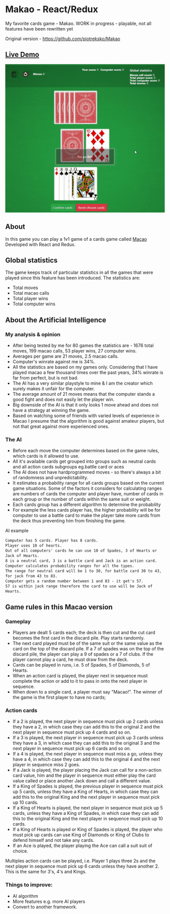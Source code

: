 # Makao - React/Redux

My favorite cards game - Makao. 
WORK in progress - playable, not all features have been rewritten yet

Original version - https://github.com/piotreksko/Makao
## [Live Demo](https://makao-win-counter.firebaseapp.com/)

![Demo](demo.gif)

## About 
In this game you can play a 1v1 game of a cards game called [Macao](https://en.wikipedia.org/wiki/Macau_(card_game)) 
Developed with React and Redux.

## Global statistics
The game keeps track of particular statistics in all the games that were played since this feature has been introduced. The statistics are: 

* Total moves 
* Total macao calls 
* Total player wins 
* Total computer wins 

## About the Artificial Intelligence
### My analysis & opinion
* After being tested by me for 80 games the statistics are - 1676 total moves, 199 macao calls, 53 player wins, 27 computer wins.
* Averages per game are 21 moves, 2.5 macao calls.
* Computer's winrate against me is 34%.
* All the statistics are based on my games only. Considering that I have played macao a few thousand times over the past years, 34% winrate is far from perfect, but is not bad.
* The AI has a very similar playstyle to mine & I am the creator which surely makes it unfair for the computer.
* The average amount of 21 moves means that the computer stands a good fight and does not easily let the player win.
* Big downside of the AI is that it only looks 1 move ahead and does not have a strategy at winning the game.
* Based on watching some of friends with varied levels of experience in Macao I presume that the algorithm is good against amateur players, but not that great against more experienced ones.
### The AI
* Before each move the computer determines based on the game rules, which cards is it allowed to use. 
* All it's available cards get grouped into groups such as neutral cards and all action cards subgroups eg.battle card or aces
* The AI does not have hardprogrammed moves - so there's always a bit of randomness and unpredictability. 
* It estimates a probability range for all cards groups based on the current game situations. Some of the factors it considers for calculating ranges are numbers of cards the computer and player have, number of cards in each group or the number of cards within the same suit or weight.
* Each cards group has a different algorithm to determine the probability
* For example the less cards player has, the higher probability will be for computer to use a battle card to make the player take more cards from the deck thus preventing him from finishing the game.

AI example

```
Computer has 5 cards. Player has 8 cards.
Player uses 10 of hearts. 
Out of all computers' cards he can use 10 of Spades, 3 of Hearts or Jack of Hearts. 
8 is a neutral card, 3 is a battle card and Jack is an action card.
Computer calculates probability ranges for all the types.
The range for neutral card will be 1 to 30, for battle card 30 to 43, for jack from 43 to 83.
Computer gets a random number between 1 and 83 - it get's 57.
57 is within jack range therefore the card to use will be Jack of Hearts.
```

## Game rules in this Macao version

### Gameplay

* Players are dealt 5 cards each; the deck is then cut and the cut card becomes the first card in the discard pile. Play starts randomly.
* The next card played must be of the same suit or the same value as the card on the top of the discard pile. If a 7 of spades was on the top of the discard pile, the player can play a 9 of spades or a 7 of clubs. If the player cannot play a card, he must draw from the deck.
* Cards can be played in runs, i.e. 5 of Spades, 5 of Diamonds, 5 of Hearts.
* When an action card is played, the player next in sequence must complete the action or add to it to pass in onto the next player in sequence.
* When down to a single card, a player must say "Macao!". The winner of the game is the first player to have no cards;

### Action cards

* If a 2 is played, the next player in sequence must pick up 2 cards unless they have a 2, in which case they can add this to the original 2 and the next player in sequence must pick up 4 cards and so on.
* If a 3 is played, the next player in sequence must pick up 3 cards unless they have a 3, in which case they can add this to the original 3 and the next player in sequence must pick up 6 cards and so on.
* If a 4 is played, the next player in sequence must miss a go, unless they have a 4, in which case they can add this to the original 4 and the next player in sequence miss 2 goes.
* If a Jack is played, the player placing the Jack can call for a non-action card value, him and the player in sequence must either play the card value called or place another Jack down and call a different value.
* If a King of Spades is played, the previous player in sequence must pick up 5 cards, unless they have a King of Hearts, in which case they can add this to the original King and the next player in sequence must pick up 10 cards.
* If a King of Hearts is played, the next player in sequence must pick up 5 cards, unless they have a King of Spades, in which case they can add this to the original King and the next player in sequence must pick up 10 cards.
* If a King of Hearts is played or King of Spades is played, the player who must pick up cards can use King of Diamonds or King of Clubs to defend himself and not take any cards.
* If an Ace is played, the player playing the Ace can call a suit suit of choice.

Multiples action cards can be played, i.e. Player 1 plays three 2s and the next player in sequence must pick up 6 cards unless they have another 2. This is the same for 3's, 4's and Kings.

### Things to improve:

* AI algorithm
* More features e.g. more AI players
* Convert to another framework.

